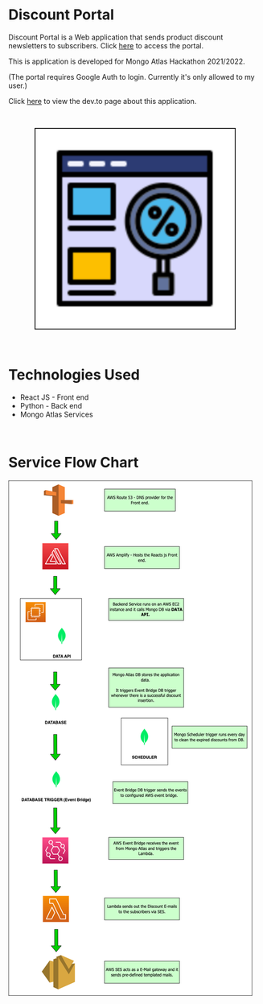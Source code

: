 # Discount Portal
Discount Portal is a Web application that sends product discount newsletters to subscribers. Click [here](https://portal.forexample.link/) to access the portal.

This is application is developed for Mongo Atlas Hackathon 2021/2022.

(The portal requires Google Auth to login. Currently it's only allowed to my user.)

Click [here](https://dev.to/harik8/discount-portal-send-discount-newsletters-1e02) to view the dev.to page about this application.

<br>

<p align="center">
  <img width="400" height="400" src="assets/screenshots/discount.png">
</p>

<br>

# Technologies Used

- React JS             - Front end
- Python               - Back end
- Mongo Atlas Services

<br>

# Service Flow Chart

![image](assets/screenshots/discount-portal.png)
